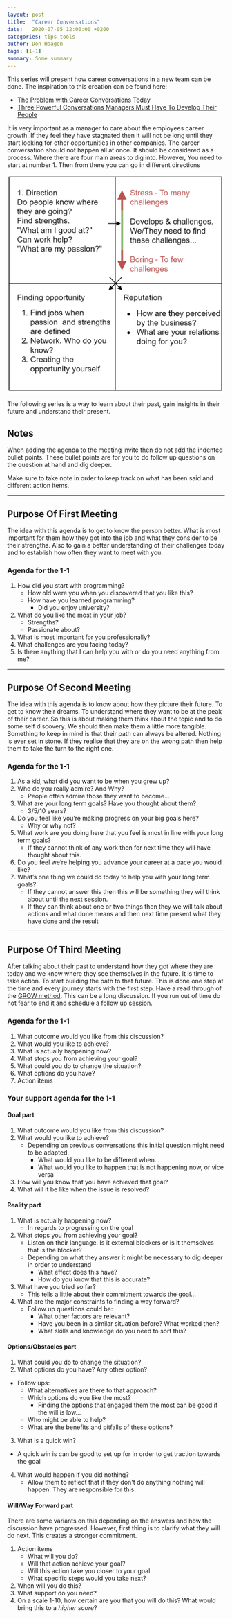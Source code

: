```yaml
---
layout: post
title:  "Career Conversations"
date:   2020-07-05 12:00:00 +0200
categories: tips tools
author: Don Haagen
tags: [1-1]
summary: Some summary
---
```

This series will present how career conversations in a new team can be done. 
The inspiration to this creation can be found here:
- [The Problem with Career Conversations Today](https://www.radicalcandor.com/problem-career-conversations/#:~:text=Career%20Conversations%20are%20exactly%20what,their%20long%2Dterm%20career%20aspirations.)
- [Three Powerful Conversations Managers Must Have To Develop Their People](https://firstround.com/review/three-powerful-conversations-managers-must-have-to-develop-their-people/)

It is very important as a manager to care about the employees career growth. If they feel they have stagnated then it will not be long until they start looking for other opportunities in other companies. The career conversation should not happen all at once. It should be considered as a process. Where there are four main areas to dig into. However, You need to start at number 1. Then from there you can go in different directions

![alt text][career_conversations_matrix_png]

The following series is a way to learn about their past, gain insights in their future and understand their present. 

## Notes
When adding the agenda to the meeting invite then do not add the indented bullet points. These bullet points are for you to do follow up questions on the question at hand and dig deeper. 

Make sure to take note in order to keep track on what has been said and different action items.

----
## Purpose Of First Meeting 
The idea with this agenda is to get to know the person better. What is most important for them how they got into the job and what they consider to be their strengths. Also to gain a better understanding of their challenges today and to establish how often they want to meet with you.
 
### Agenda for the 1-1
1. How did you start with programming?
   - How old were you when you discovered that you like this?
   - How have you learned programming?
     - Did you enjoy university?
2. What do you like the most in your job?
   - Strengths?
   - Passionate about?
3. What is most important for you professionally?
4. What challenges are you facing today?
5. Is there anything that I can help you with or do you need anything from me?

----
## Purpose Of Second Meeting
The idea with this agenda is to know about how they picture their future. To get to know their dreams. To understand where they want to be at the peak of their career. So this is about making them think about the topic and to do some self discovery. We should then make them a little more tangible. Something to keep in mind is that their path can always be altered. Nothing is ever set in stone. If they realise that they are on the wrong path then help them to take the turn to the right one.

### Agenda for the 1-1
1. As a kid, what did you want to be when you grew up?
2. Who do you really admire? And Why? 
   - People often admire those they want to become...
3. What are your long term goals? Have you thought about them?
   - 3/5/10 years?
4. Do you feel like you’re making progress on your big goals here? 
   - Why or why not?
5. What work are you doing here that you feel is most in line with your long term goals?
    - If they cannot think of any work then for next time they will have thought about this.
6. Do you feel we’re helping you advance your career at a pace you would like?
7. What’s one thing we could do today to help you with your long term goals?
    - If they cannot answer this then this will be something they will think about until the next session.
    - If they can think about one or two things then they we will talk about actions and what done means and then next time present what they have done and the result

----
## Purpose Of Third Meeting
After talking about their past to understand how they got where they are today and we know where they see themselves in the future. It is time to take action. To start building the path to that future. This is done one step at the time and every journey starts with the first step. Have a read through of the [GROW method](./grow-model-useful-questions.html).
This can be a long discussion. If you run out of time do not fear to end it and schedule a follow up session.

### Agenda for the 1-1
1. What outcome would you like from this discussion?
2. What would you like to achieve?
3. What is actually happening now?
4. What stops you from achieving your goal?
5. What could you do to change the situation?
6. What options do you have?
7. Action items

### Your support agenda for the 1-1
#### Goal part
1. What outcome would you like from this discussion?
2. What would you like to achieve?
   - Depending on previous conversations this initial question might need to be adapted.
     - What would you like to be different when...
     - What would you like to happen that is not happening now, or vice versa
3. How will you know that you have achieved that goal?
4. What will it be like when the issue is resolved?

#### Reality part
1. What is actually happening now?
   - In regards to progressing on the goal
2. What stops you from achieving your goal?
   - Listen on their language. Is it external blockers or is it themselves that is the blocker?
   - Depending on what they answer it might be necessary to dig deeper in order to understand
     - What effect does this have?
     - How do you know that this is accurate? 
3. What have you tried so far?
   - This tells a little about their commitment towards the goal...
4. What are the major constraints to finding a way forward?
   - Follow up questions could be:
     - What other factors are relevant?
     - Have you been in a similar situation before? What worked then?
     - What skills and knowledge do you need to sort this?

#### Options/Obstacles part
1. What could you do to change the situation?
2. What options do you have? Any other option?
  - Follow ups:
    - What alternatives are there to that approach?
    - Which options do you like the most?
      - Finding the options that engaged them the most can be good if the will is low...
    - Who might be able to help?
    - What are the benefits and pitfalls of these options?
3. What is a quick win?
  - A quick win is can be good to set up for in order to get traction towards the goal
4. What would happen if you did nothing?
   - Allow them to reflect that if they don't do anything nothing will happen. They are responsible for this. 

#### Will/Way Forward part
There are some variants on this depending on the answers and how the discussion have progressed. However, first thing is to clarify what they will do next. This creates a stronger commitment.
1. Action items
   - What will you do?
   - Will that action achieve your goal? 
   - Will this action take you closer to your goal
   - What specific steps would you take next?
2. When will you do this?
3. What support do you need?
4. On a scale 1-10, how certain are you that you will do this? What would bring this to a *higher score*?


[career_conversations_matrix_png]: /assets/career_conversation_matrix.PNG "Career conversation matrix"
